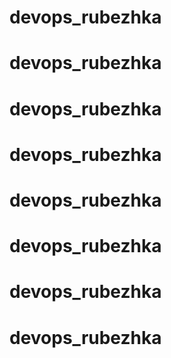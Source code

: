 # devops_rubezhka
# devops_rubezhka
# devops_rubezhka
# devops_rubezhka
# devops_rubezhka
# devops_rubezhka
# devops_rubezhka
# devops_rubezhka
